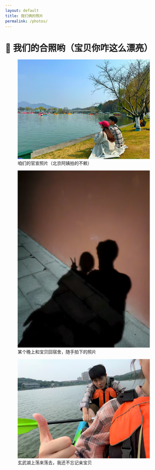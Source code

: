 ```yaml
---
layout: default
title: 我们俩的照片
permalink: /photos/
---
```


# 📸 我们的合照哟（宝贝你咋这么漂亮）

<div class="photo-grid">
  <figure>
    <img src="/assets/images/photos1.jpg" alt="咱们的官宣照片（北京阿姨拍的不赖）">
    <figcaption>咱们的官宣照片（北京阿姨拍的不赖）</figcaption>
  </figure>
    
  <figure>
    <img src="/assets/images/photos2.jpg" alt="咱们的官宣照片（北京阿姨拍的不赖）">
    <figcaption>某个晚上和宝贝回宿舍，随手拍下的照片</figcaption>
  </figure>
    
  <figure>
    <img src="/assets/images/photos3.jpg" alt="咱们的官宣照片（北京阿姨拍的不赖）">
    <figcaption>玄武湖上荡来荡去，我还不忘记亲宝贝</figcaption>
  </figure>

</div>
